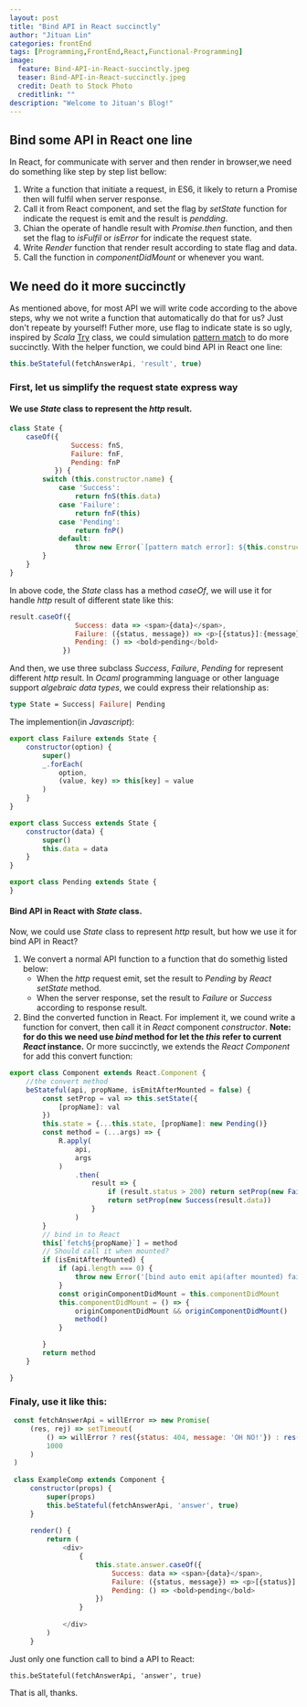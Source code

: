 ```yaml
---
layout: post
title: "Bind API in React succinctly"
author: "Jituan Lin"
categories: frontEnd
tags: [Programming,FrontEnd,React,Functional-Programming]
image:
  feature: Bind-API-in-React-succinctly.jpeg
  teaser: Bind-API-in-React-succinctly.jpeg
  credit: Death to Stock Photo
  creditlink: ""
description: "Welcome to Jituan's Blog!"  
---
```


## Bind some API in React one line
In React, for communicate with server and then render in browser,we need do something like step by step list bellow:
1. Write a function that initiate a request, in ES6, it likely to return a Promise then will fulfil when server response.
2. Call it from React component, and set the flag by *setState* function  for indicate the request is emit and the result is *pendding*.
3. Chian the operate of handle result with *Promise.then* function, and then set the flag to *isFulfil* or *isError* for indicate the request state.
4. Write *Render* function that render result according to state flag and data.
5. Call the function in *componentDidMount* or whenever you want.

## We need do it more succinctly
As mentioned above, for most API we will write code according to the above steps, why we not write a function that automatically do that for us? Just don't repeate by yourself! Futher more, use flag to indicate state is so ugly, inspired by *Scala* [Try](http://www.scala-lang.org/api/2.9.3/scala/util/Try.html]) class, we could simulation [pattern match](https://docs.scala-lang.org/tour/pattern-matching.html) to do more succinctly. With the helper function, we could bind API in React one line:
```js
this.beStateful(fetchAnswerApi, 'result', true)
```

### First, let us simplify the request state express way
#### We use *State* class to represent the *http* result.
```js
class State {
    caseOf({
               Success: fnS,
               Failure: fnF,
               Pending: fnP
           }) {
        switch (this.constructor.name) {
            case 'Success':
                return fnS(this.data)
            case 'Failure':
                return fnF(this)
            case 'Pending':
                return fnP()
            default:
                throw new Error(`[pattern match error]: ${this.constructor.name} is not sub class of State`)
        }
    }
}
```
In above code, the *State* class has a method *caseOf*, we will use it for handle *http* result of different state like this:
```js
result.caseOf({
                Success: data => <span>{data}</span>,
                Failure: ({status, message}) => <p>[{status}]:{message}</p>,
                Pending: () => <bold>pending</bold>
             })
 ```
And then, we use three subclass *Success*, *Failure*, *Pending* for represent different *http* result. In *Ocaml* programming language or other language support *algebraic data types*, we could express their relationship as:
```Ocaml
type State = Success| Failure| Pending
```
The implemention(in *Javascript*):

```js
export class Failure extends State {
    constructor(option) {
        super()
        _.forEach(
            option,
            (value, key) => this[key] = value
        )
    }
}

export class Success extends State {
    constructor(data) {
        super()
        this.data = data
    }
}

export class Pending extends State {
}
```

#### Bind API in React with *State* class.
Now, we could use *State* class to represent *http* result, but how we use it for bind API in React? 
1. We convert a normal API function to a function that do somethig listed below:
    - When the *http* request emit, set the result to *Pending* by *React* *setState* method.
    - When the server response, set the result to *Failure* or *Success* according to response result.
2. Bind the converted function in React.
For implement it, we cound write a function for convert, then call it in *React* component *constructor*. 
**Note: for do this we need use *bind* method for let the *this* refer to current *React* instance.**
Or more succinctly, we extends the *React* *Component* for add this convert function:
```js
export class Component extends React.Component {
    //the convert method
    beStateful(api, propName, isEmitAfterMounted = false) {
        const setProp = val => this.setState({
            [propName]: val
        })
        this.state = {...this.state, [propName]: new Pending()}
        const method = (...args) => {
            R.apply(
                api,
                args
            )
                .then(
                    result => {
                        if (result.status > 200) return setProp(new Failure(result))
                        return setProp(new Success(result.data))
                    }
                )
        }
        // bind in to React
        this[`fetch${propName}`] = method
        // Should call it when mounted?
        if (isEmitAfterMounted) {
            if (api.length === 0) {
                throw new Error('[bind auto emit api(after mounted) failure]:the bind api has arguments')
            }
            const originComponentDidMount = this.componentDidMount
            this.componentDidMount = () => {
                originComponentDidMount && originComponentDidMount()
                method()
            }

        }
        return method
    }

}
```
### Finaly, use it like this:
```js
 const fetchAnswerApi = willError => new Promise(
     (res, rej) => setTimeout(
         () => willError ? res({status: 404, message: 'OH NO!'}) : res({status: 200, data: 42}),
         1000
     )
 )
 
 class ExampleComp extends Component {
     constructor(props) {
         super(props)
         this.beStateful(fetchAnswerApi, 'answer', true)
     }
 
     render() {
         return (
             <div>
                 {
                     this.state.answer.caseOf({
                         Success: data => <span>{data}</span>,
                         Failure: ({status, message}) => <p>[{status}]:{message}</p>,
                         Pending: () => <bold>pending</bold>
                     })
                 }
 
             </div>
         )
     }
```
Just only one function call to bind a API to React:
```
this.beStateful(fetchAnswerApi, 'answer', true)
```

That is all, thanks.


